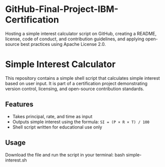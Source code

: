 # GitHub-Final-Project-IBM-Certification
Hosting a simple interest calculator script on GitHub, creating a README, license, code of conduct, and contribution guidelines, and applying open-source best practices using Apache License 2.0.

# Simple Interest Calculator

This repository contains a simple shell script that calculates simple interest based on user input. It is part of a certification project demonstrating version control, licensing, and open-source contribution standards.

## Features
- Takes principal, rate, and time as input
- Outputs simple interest using the formula: `SI = (P × R × T) / 100`
- Shell script written for educational use only

## Usage
Download the file and run the script in your terminal: bash simple-interest.sh
